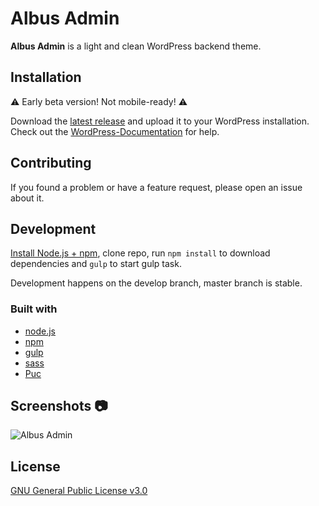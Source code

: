 # Albus Admin

__Albus Admin__ is a light and clean WordPress backend theme.

## Installation

:warning: Early beta version! Not mobile-ready! :warning:

Download the [latest release](https://github.com/Kreislinie/albus-admin/releases/latest) and upload it to your WordPress installation. Check out the [WordPress-Documentation](https://wordpress.org/support/article/managing-plugins/#manual-upload-via-wordpress-admin) for help.

## Contributing

If you found a problem or have a feature request, please open an issue about it.

## Development

[Install Node.js + npm](https://nodejs.org/en/download/), clone repo, run `npm install` to download dependencies and `gulp` to start gulp task.

Development happens on the develop branch, master branch is stable.

### Built with
- [node.js](https://nodejs.org/)
- [npm](https://www.npmjs.com/)
- [gulp](https://gulpjs.com)
- [sass](https://sass-lang.com/)
- [Puc](https://github.com/YahnisElsts/plugin-update-checker)

## Screenshots :camera:
![Albus Admin](https://static.kreislinie.com/albus-admin/screenshot-github-albus-admin.jpg)

## License

[GNU General Public License v3.0](https://github.com/Kreislinie/albus-admin/blob/master/LICENSE)
